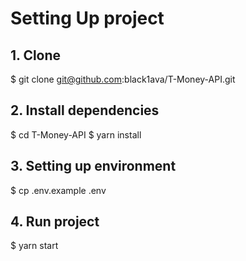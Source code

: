 # Setting Up project

## 1. Clone

$ git clone git@github.com:black1ava/T-Money-API.git

## 2. Install dependencies

$ cd T-Money-API
$ yarn install

## 3. Setting up environment

$ cp .env.example .env

## 4. Run project

$ yarn start

